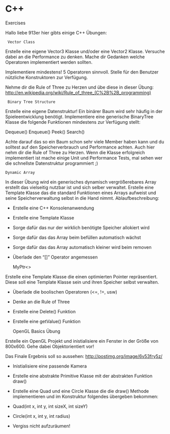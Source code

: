 C++
===

Exercises



Hallo liebe 913er hier gibts einige C++ Übungen:



	 Vector Class

Erstelle eine eigene Vector3 Klasse und/oder eine Vector2 Klasse. Versuche dabei an die Performance zu denken.
Mache dir Gedanken welche Operatoren implementiert werden sollten.

Implementiere mindestens! 5 Operatoren sinnvoll.
Stelle für den Benutzer nützliche Konstruktoren zur Verfügung.

Nehme dir die Rule of Three zu Herzen und übe diese in dieser Übung:
http://en.wikipedia.org/wiki/Rule_of_three_(C%2B%2B_programming)



	 Binary Tree Structure

Erstelle eine eigene Datenstruktur! Ein binärer Baum wird sehr häufig in der Spieleentwicklung benötigt.
Implementiere eine generische BinaryTree Klasse die folgende Funktionen mindestens zur Verfügung stellt:

Dequeue()
Enqueue()
Peek()
Search()

Achte darauf das so ein Baum schon sehr viele Member haben kann und du solltest auf den Speicherverbrauch und Performance achten. 
Auch hier nehm dir die Rule of Three zu Herzen.
Wenn die Klasse erfolgreich implementiert ist mache einige Unit und Performance Tests, mal sehen wer die schnellste Datenstruktur programmiert ;)



	Dynamic Array

In dieser Übung wird ein generisches dynamisch vergrößerebares Array erstellt das vielseitig nutzbar ist und sich selber verwaltet.
Erstelle eine Template Klasse das die standard Funktionen eines Arrays aufweist und seine Speicherverwaltung selbst in die Hand nimmt.
Ablaufbeschreibung:
- Erstelle eine C++ Konsolenanwendung
- Erstelle eine Template Klasse
- Sorge dafür das nur der wirklich benötigte Speicher allokiert wird
- Sorge dafür das das Array beim befüllen automatisch wächst
- Sorge dafür das das Array automatisch kleiner wird beim removen
- Überlade den “[]” Operator angemessen



	MyPtr<>
	
Erstelle eine Template Klasse die einen optimierten Pointer repräsentiert. Diese soll eine Template Klasse sein und ihren Speicher selbst verwalten. 
- Überlade die boolischen Operatoren (<=, !=, usw)
- Denke an die Rule of Three
- Erstelle eine Delete() Funktion
- Erstelle eine getValue() Funktion






	OpenGL Basics Übung

Erstelle ein OpenGL Projekt und inistialisiere ein Fenster in der Größe von 800x600. Gehe dabei Objektorientiert vor!

Das Finale Ergebnis soll so aussehen:  http://postimg.org/image/6v53fry5z/

- Inistialisiere eine passende Kamera
- Erstelle eine abstrakte Primitive Klasse mit der abstrakten Funktion draw()
- Erstelle eine Quad und eine Circle Klasse die die draw() Methode implementieren und im Konstruktur folgendes übergeben bekommen:
- Quad(int x, int y, int sizeX, int sizeY)
- Circle(int x, int y, int radius)

- Vergiss nicht aufzuräumen!


	

